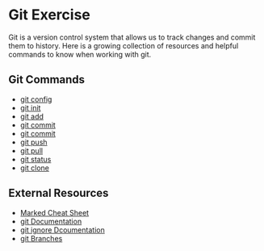 # Git Exercise
Git is a version control system that allows us to track changes and commit them to history.
Here is a growing collection of resources and helpful commands to know when working with git.

## Git Commands
- [git config](./Commands/Config.md)
- [git init](./Commands/Init.md)
- [git add](./Commands/Add.md)
- [git commit](.Commands/Commit.md)
- [git commit](./Commands/Remote.md)
- [git push](./Commands/Push.md)
- [git pull](./Commands/Pull.md)
- [git status](./Commands/Status.md)
- [git clone](./Commands/Clone.md)

## External Resources
- [Marked Cheat Sheet](https://www.markdownguide.org/cheat-sheet/)
- [git Documentation](https://git-scm.com/docs)
- [git ignore Dcoumentation](https://git-scm.com/docs/gitignore)
- [git Branches](https://git-scm.com/book/en/v2/Git-Branching-Branches-in-a-Nutshell)